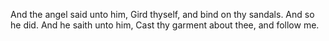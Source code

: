 And the angel said unto him, Gird thyself, and bind on thy sandals. And so he did. And he saith unto him, Cast thy garment about thee, and follow me.
